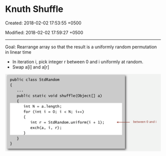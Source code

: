# Knuth Shuffle

Created: 2018-02-02 17:53:55 +0500

Modified: 2018-02-02 17:59:27 +0500

---

Goal: Rearrange array so that the result is a uniformly random permutation in linear time


-   In iteration i, pick integer r between 0 and i uniformly at random.
-   Swap a[i] and a[r]

![image](media/Knuth-Shuffle-image1.png)

